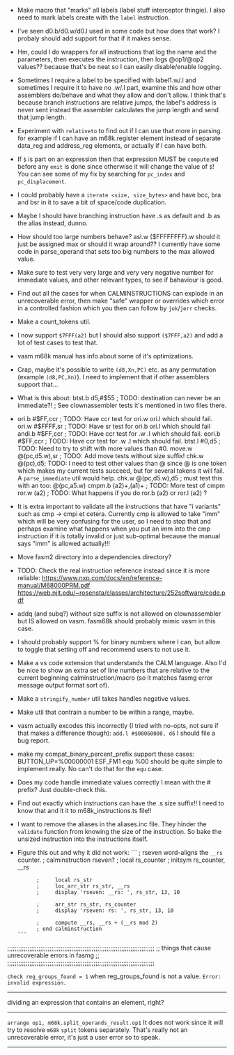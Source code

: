 * Make macro that "marks" all labels (label stuff interceptor thingie).
  I also need to mark labels create with the `label` instruction.
* I've seen d0.b/d0.w/d0.l used in some code but how does that work?
  I probaly should add support for that if it makes sense.
* Hm, could I do wrappers for all instructions that log the name and the
  parameters, then executes the instruction, then logs @op1/@op2 values??
  because that's be neat so I can easily disable/enable logging.
* Sometimes I require a label to be specified with label1.w/.l and sometimes
  I require it to have no .w/.l part, examine this and how other assemblers
  do/behave and what they allow and don't allow.
  I think that's because branch instructions are relative jumps,
  the label's address is never sent instead the assembler calculates the
  jump length and send that jump length.
* Experiment with `relativeto` to find out if I can use that more in parsing.
  for example if I can have an m68k.register element instead of separate
  data_reg and address_reg elements, or actually if I can have both.
* If `$` is part on an expression then that expression MUST be `compute`:ed
      before any `emit` is done since otherwise it will change the value of `$`!
      You can see some of my fix by searching for `pc_index` and
      `pc_displacement`.
* I could probably have a `iterate <size, size_bytes>` and have bcc, bra and bsr
      in it to save a bit of space/code duplication.
* Maybe I should have branching instruction have .s as default and .b as the
      alias instead, dunno.
* How should too large numbers behave? asl.w	($FFFFFFFF).w
      should it just be assigned max or should it wrap around??
      I currently have some code in parse_operand that sets too big numbers to
      the max allowed value.
* Make sure to test very very large and very very negative number for immediate
      values, and other relevant types, to see if bahaviour is good.
* Find out all the cases for when CALMINSTRUCTIONS can explode in an
      unrecoverable error, then make "safe" wrapper or overrides which
      error in a controlled fashion which you then can follow by `jok`/`jerr`
      checks.
* Make a count_tokens util.
* I now support `$7FFF(a2)` but I should also support `($7FFF,a2)` and add a lot
      of test cases to test that.
* vasm m68k manual has info about some of it's optimizations.
* Crap, maybe it's possible to write `(d8,Xn,PC)`
  etc. as any permutation (example `(d8,PC,Xn)`).
  I need to implement that if other assemblers
  support that...
* What is this about:
  btst.b	d5,#$55 ; TODO: destination can never be an immediate?! ; See clownassembler tests it's mentioned in two files there.
* ori.b	#$FF,ccr ; TODO: Have ccr test for ori.w ori.l which should fail.
  ori.w	#$FFFF,sr ; TODO: Have sr test for ori.b ori.l which should fail
  andi.b	#$FF,ccr ; TODO: Have ccr test for .w .l which should fail.
  eori.b	#$FF,ccr ; TODO: Have ccr test for .w .l which should fail.
  btst.l	#0,d5 ; TODO: Need to try to shift with more values than #0.
  move.w	@(pc,d5.w),sr ; TODO: Add move tests without size suffix!
  chk.w	@(pc),d5; TODO: I need to test other values than @ since @ is
      one token which makes my current tests succeed, but for several tokens it will fail. A `parse_immediate` util would help.
  chk.w	@(pc,d5.w),d5 ; must test this with an too: @(pc,a5.w)
  cmpm.b	(a2)+,(a1)+ ; TODO: More test of cmpm
  ror.w	(a2) ; TODO: What happens if you do ror.b (a2) or ror.l (a2) ?
* It is extra important to validate all the instructions that have "i variants"
      such as cmp -> cmpi et cetera. Currently cmp is allowed to take "imm"
      which will be very confusing for the user, so I need to stop that
      and perhaps examine what happens when you put an imm into the cmp
      instruction if it is totally invalid or just sub-optimal because 
      the manual says "imm" is allowed actually!!!
* Move fasm2 directory into a dependencies directory?
* TODO: Check the real instruction reference instead since it is more reliable:
  https://www.nxp.com/docs/en/reference-manual/M68000PRM.pdf
  https://web.njit.edu/~rosensta/classes/architecture/252software/code.pdf
* addq (and subq?) without size suffix is not allowed on clownassembler but IS
      allowed on vasm. fasm68k should probably mimic vasm in this case.
* I should probably support % for binary numbers where I can, but allow to
      toggle that setting off and recommend users to not use it.
* Make a vs code extension that understands the CALM language.
      Also I'd be nice to show an extra set of line numbers that are relative to
      the current beginning calminstruction/macro (so it matches fasmg error
      message output format sort of).
* Make a `stringify_number` util takes handles negative values.
* Make util that contrain a number to be within a range, maybe.
* vasm actually excodes this incorrectly (I tried with no-opts, not sure if that
      makes a difference though):
      `add.l #$00060000, d6`
      I should file a bug report.
* make my compat_binary_percent_prefix support these cases:
      BUTTON_UP=%00000001
      ESF_FM1 equ %00
            should be quite simple to implement really.
            No can't do that for the `equ` case.
* Does my code handle immediate values correctly I mean with the # prefix?
      Just double-check this.
* Find out exactly which instructions can have the .s size suffix!!
      I need to know that and it it to m68k_instructions.ts file!!
* I want to remove the aliases in the aliases.inc file. They hinder the
      `validate` function from knowing the size of the instruction. So
      bake the unsized instruction into the instructions itself.
* Figure this out and why it did not work:
      ```
            ; rseven word-aligns the `__rs` counter.
            ; calminstruction rseven?
            ;     local rs_counter
            ;     initsym rs_counter, __rs

            ;     local rs_str
            ;     loc_arr_str rs_str, __rs
            ;     display 'rseven: __rs: ', rs_str, 13, 10

            ;     arr_str rs_str, rs_counter
            ;     display 'rseven: rs: ', rs_str, 13, 10

            ;     compute __rs, __rs + (__rs mod 2)
            ; end calminstruction
      ```

;;;;;;;;;;;;;;;;;;;;;;;;;;;;;;;;;;;;;;;;;;;;;;;;;;;;;;;;;;;;;;;;;;;;;;;;;;;;;;;;
;; things that cause unrecoverable errors in fasmg                            ;;
;;;;;;;;;;;;;;;;;;;;;;;;;;;;;;;;;;;;;;;;;;;;;;;;;;;;;;;;;;;;;;;;;;;;;;;;;;;;;;;;

`check reg_groups_found = 1` when reg_groups_found is not a value.
`Error: invalid expression.`

---

dividing an expression that contains an element, right?

---

`arrange op1, m68k.split_operands_result.op1`
It does not work since it will try to resolve `m68k` `split` tokens separately.
That's really not an unrecoverable error, it's just a user error so to speak.

---




